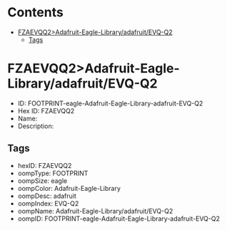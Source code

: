 



Contents
========

* [FZAEVQQ2>Adafruit-Eagle-Library/adafruit/EVQ-Q2](#fzaevqq2adafruit-eagle-libraryadafruitevq-q2)
	* [Tags](#tags)

# FZAEVQQ2>Adafruit-Eagle-Library/adafruit/EVQ-Q2

- ID: FOOTPRINT-eagle-Adafruit-Eagle-Library-adafruit-EVQ-Q2
- Hex ID: FZAEVQQ2
- Name: 
- Description: 

## Tags

- hexID: FZAEVQQ2
- oompType: FOOTPRINT
- oompSize: eagle
- oompColor: Adafruit-Eagle-Library
- oompDesc: adafruit
- oompIndex: EVQ-Q2
- oompName: Adafruit-Eagle-Library/adafruit/EVQ-Q2
- oompID: FOOTPRINT-eagle-Adafruit-Eagle-Library-adafruit-EVQ-Q2
